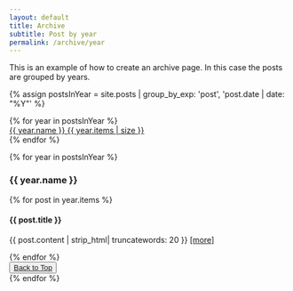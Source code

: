```yaml
---
layout: default
title: Archive
subtitle: Post by year 
permalink: /archive/year
---
```



This is an example of how to create an archive page. In this case the posts are grouped by years.

{% assign postsInYear = site.posts | group_by_exp: 'post', 'post.date | date: "%Y"' %}
<div class="row pt-5" id="years">
  {% for year in postsInYear %}
  <div class="col-md-6 chulapa-links-hover-only py-2 px-5 px-md-3">
        <a href="#{{ year.name }}" class="d-flex justify-content-between align-items-center border-bottom ">
        {{ year.name }} <span class="badge badge-chulapa badge-pill">{{ year.items | size }}</span>
      </a>
  </div>
  {% endfor %}
</div>  

{% for year in postsInYear %}
<section id="{{ year.name }}" class="pt-5">
  <h3 class=" border-bottom border-chulapa">{{ year.name }}</h3>
  {% for post in year.items %}
  <article class="mb-3">
  <h4>{{ post.title }}</h4>
  <p>{{ post.content | strip_html|  truncatewords: 20 }} <a href="{{ post.url | absolute_url }}" > [more]</a></p>
  </article>
  {% endfor %}
  <div class="text-right">
      <button type="button" class="btn btn-outline-chulapa btn-sm">
      <a href="#years"><i class="fa fa-chevron-up"></i> Back to Top</a>
      </button>
  </div>
</section>
{% endfor %}